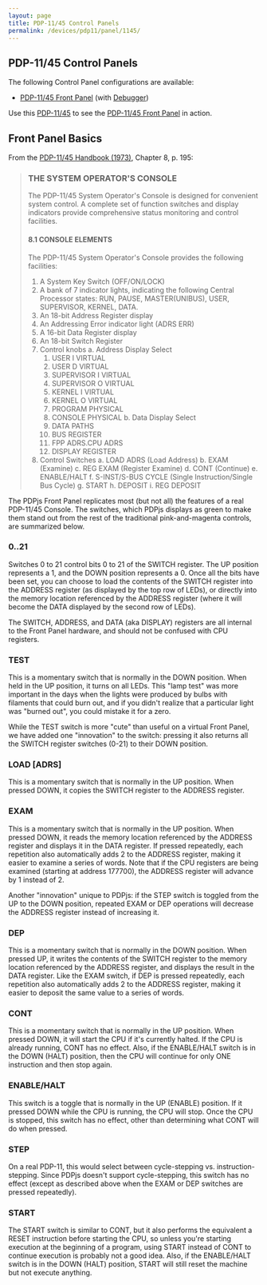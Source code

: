 ```yaml
---
layout: page
title: PDP-11/45 Control Panels
permalink: /devices/pdp11/panel/1145/
---
```


PDP-11/45 Control Panels
------------------------

The following Control Panel configurations are available:

* [PDP-11/45 Front Panel](front.xml) (with [Debugger](debugger/front.xml))

Use this [PDP-11/45](/devices/pdp11/machine/1145/panel/debugger/) to see the
[PDP-11/45 Front Panel](debugger/front.xml) in action.

Front Panel Basics
------------------

From the [PDP-11/45 Handbook (1973)](http://archive.pcjs.org/pubs/dec/pdp11/1145/PDP1145_Handbook_1973.pdf),
Chapter 8, p. 195:

> ### THE SYSTEM OPERATOR'S CONSOLE
> 
> The PDP-11/45 System Operator's Console is designed for convenient system control. A complete set of function
> switches and display indicators provide comprehensive status monitoring and control facilities.
> 
> #### 8.1 CONSOLE ELEMENTS
> 
> The PDP-11/45 System Operator's Console provides the following facilities:
> 
> 1. A System Key Switch (OFF/ON/LOCK)
> 2. A bank of 7 indicator lights, indicating the following Central Processor states:
> RUN, PAUSE, MASTER(UNIBUS), USER, SUPERVISOR, KERNEL, DATA.
> 3. An 18-bit Address Register display
> 4. An Addressing Error indicator light (ADRS ERR)
> 5. A 16-bit Data Register display
> 6. An 18-bit Switch Register
> 7. Control knobs
> 	a. Address Display Select
> 		1. USER I VIRTUAL
> 		2. USER D VIRTUAL
> 		3. SUPERVISOR I VIRTUAL
> 		4. SUPERVISOR O VIRTUAL
> 		5. KERNEL I VIRTUAL
> 		6. KERNEL O VIRTUAL
> 		7. PROGRAM PHYSICAL
> 		8. CONSOLE PHYSICAL
> 	b. Data Display Select
> 		1. DATA PATHS
> 		2. BUS REGISTER
> 		3. FPP ADRS.CPU ADRS
> 		4. DISPLAY REGISTER
> 8. Control Switches
> 	a. LOAD ADRS (Load Address)
> 	b. EXAM (Examine)
> 	c. REG EXAM (Register Examine)
> 	d. CONT (Continue)
> 	e. ENABLE/HALT
> 	f. S-INST/S-BUS CYCLE (Single Instruction/Single Bus Cycle)
> 	g. START
> 	h. DEPOSIT
> 	i. REG DEPOSIT
	
The PDPjs Front Panel replicates most (but not all) the features of a real PDP-11/45 Console.  The switches,
which PDPjs displays as green to make them stand out from the rest of the traditional pink-and-magenta controls,
are summarized below.

### 0..21

Switches 0 to 21 control bits 0 to 21 of the SWITCH register.  The UP position represents a 1, and the DOWN position
represents a 0.   Once all the bits have been set, you can choose to load the contents of the SWITCH register into the
ADDRESS register (as displayed by the top row of LEDs), or directly into the memory location referenced by the ADDRESS
register (where it will become the DATA displayed by the second row of LEDs).

The SWITCH, ADDRESS, and DATA (aka DISPLAY) registers are all internal to the Front Panel hardware, and should not be
confused with CPU registers.

### TEST

This is a momentary switch that is normally in the DOWN position.  When held in the UP position, it turns on all LEDs.
This "lamp test" was more important in the days when the lights were produced by bulbs with filaments that could burn out,
and if you didn't realize that a particular light was "burned out", you could mistake it for a zero.

While the TEST switch is more "cute" than useful on a virtual Front Panel, we have added one "innovation" to the switch:
pressing it also returns all the SWITCH register switches (0-21) to their DOWN position.

### LOAD [ADRS]

This is a momentary switch that is normally in the UP position.  When pressed DOWN, it copies the SWITCH register to the
ADDRESS register.

### EXAM

This is a momentary switch that is normally in the UP position.  When pressed DOWN, it reads the memory location referenced
by the ADDRESS register and displays it in the DATA register.  If pressed repeatedly, each repetition also automatically
adds 2 to the ADDRESS register, making it easier to examine a series of words.  Note that if the CPU registers are being
examined (starting at address 177700), the ADDRESS register will advance by 1 instead of 2.

Another "innovation" unique to PDPjs: if the STEP switch is toggled from the UP to the DOWN position, repeated EXAM or DEP
operations will decrease the ADDRESS register instead of increasing it.

### DEP

This is a momentary switch that is normally in the DOWN position.  When pressed UP, it writes the contents of the SWITCH
register to the memory location referenced by the ADDRESS register, and displays the result in the DATA register.  Like the
EXAM switch, if DEP is pressed repeatedly, each repetition also automatically adds 2 to the ADDRESS register, making it easier
to deposit the same value to a series of words.

### CONT

This is a momentary switch that is normally in the UP position.  When pressed DOWN, it will start the CPU if it's currently
halted.  If the CPU is already running, CONT has no effect.  Also, if the ENABLE/HALT switch is in the DOWN (HALT) position,
then the CPU will continue for only ONE instruction and then stop again.

### ENABLE/HALT

This switch is a toggle that is normally in the UP (ENABLE) position.  If it pressed DOWN while the CPU is running, the CPU will
stop.  Once the CPU is stopped, this switch has no effect, other than determining what CONT will do when pressed.

### STEP

On a real PDP-11, this would select between cycle-stepping vs. instruction-stepping.  Since PDPjs doesn't support cycle-stepping,
this switch has no effect (except as described above when the EXAM or DEP switches are pressed repeatedly).

### START

The START switch is similar to CONT, but it also performs the equivalent a RESET instruction before starting the CPU, so
unless you're starting execution at the beginning of a program, using START instead of CONT to continue execution is probably
not a good idea.  Also, if the ENABLE/HALT switch is in the DOWN (HALT) position, START will still reset the machine but not
execute anything.
